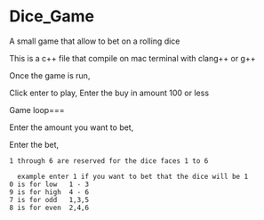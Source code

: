 # Dice_Game
A small game that allow to bet on a rolling dice

This is a c++ file that compile on mac terminal with clang++ or g++ 

Once the game is run,

Click enter to play,
Enter the buy in amount 100 or less

Game loop===

  Enter the amount you want to bet, 
  
  Enter the bet,
  
    1 through 6 are reserved for the dice faces 1 to 6
    
      example enter 1 if you want to bet that the dice will be 1 
    0 is for low   1 - 3
    9 is for high  4 - 6
    7 is for odd   1,3,5
    8 is for even  2,4,6
